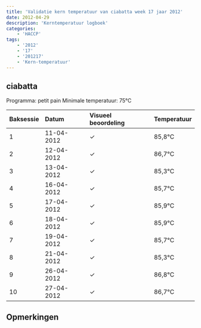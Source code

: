 ```yaml
---
title: 'Validatie kern temperatuur van ciabatta week 17 jaar 2012'
date: 2012-04-29
description: 'Kerntemperatuur logboek'
categories:
    - 'HACCP'
tags:
    - '2012'
    - '17'
    - '201217'
    - 'Kern-temperatuur'
---
```


## ciabatta

Programma: petit pain
Minimale temperatuur: 75°C

| Baksessie | Datum | Visueel beoordeling | Temperatuur |
|:---|:---|:---|:---|
| 1 | 11-04-2012 | &check; | 85,8°C |
| 2 | 12-04-2012 | &check; | 86,7°C |
| 3 | 13-04-2012 | &check; | 85,3°C |
| 4 | 16-04-2012 | &check; | 85,7°C |
| 5 | 17-04-2012 | &check; | 85,9°C |
| 6 | 18-04-2012 | &check; | 85,9°C |
| 7 | 19-04-2012 | &check; | 85,7°C |
| 8 | 21-04-2012 | &check; | 85,3°C |
| 9 | 26-04-2012 | &check; | 86,8°C |
| 10 | 27-04-2012 | &check; | 86,7°C |

## Opmerkingen


